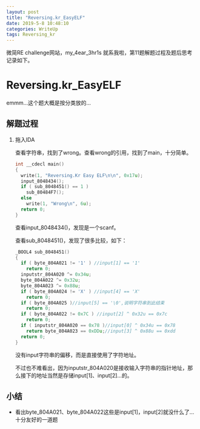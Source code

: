 ```yaml
---
layout: post
title: "Reversing.kr_EasyELF"
date: 2019-5-8 10:48:10
categories: WriteUp
tags: Reversing_kr
---
```


微简RE challenge网站，my_4ear_3hr1s 就系我啦，第11题解题过程及题后思考记录如下。

# Reversing.kr_EasyELF

emmm...这个题大概是按分类放的...

## 解题过程

1. 拖入IDA

   查看字符串，找到了wrong。查看wrong的引用，找到了main，十分简单。

   ```c
   int __cdecl main()
   {
     write(1, "Reversing.Kr Easy ELF\n\n", 0x17u);
     input_8048434();
     if ( sub_8048451() == 1 )
       sub_80484F7();
     else
       write(1, "Wrong\n", 6u);
     return 0;
   }
   ```

   查看input_8048434()，发现是一个scanf。

   查看sub_8048451()，发现了很多比较，如下：

   ```c
   _BOOL4 sub_8048451()
   {
     if ( byte_804A021 != '1' ) //input[1] == '1'
       return 0;
     inputstr_804A020 ^= 0x34u;
     byte_804A022 ^= 0x32u;
     byte_804A023 ^= 0x88u;
     if ( byte_804A024 != 'X' ) //input[4] == 'X'
       return 0;
     if ( byte_804A025 )//input[5] == '\0',说明字符串到此结束
       return 0;
     if ( byte_804A022 != 0x7C ) //input[2] ^ 0x32u == 0x7c
       return 0;
     if ( inputstr_804A020 == 0x78 )//input[0] ^ 0x34u == 0x78
       return byte_804A023 == 0xDDu;//input[3] ^ 0x88u == 0xdd
     return 0;
   }
   ```

   没有input字符串的偏移，而是直接使用了字符地址。

   不过也不难看出，因为inputstr_804A020是接收输入字符串的指针地址，那么接下的地址当然是存储input[1]、input[2]...的。

## 小结

* 看出byte_804A021、byte_804A022这些是input[1]，input[2]就没什么了...十分友好的一道题